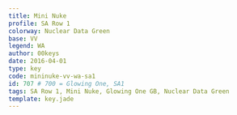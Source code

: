 ```yaml
---
title: Mini Nuke
profile: SA Row 1
colorway: Nuclear Data Green
base: VV
legend: WA
author: 00keys
date: 2016-04-01
type: key
code: mininuke-vv-wa-sa1
id: 707 # 700 = Glowing One, SA1
tags: SA Row 1, Mini Nuke, Glowing One GB, Nuclear Data Green
template: key.jade
---
```


<span class="more"> 

